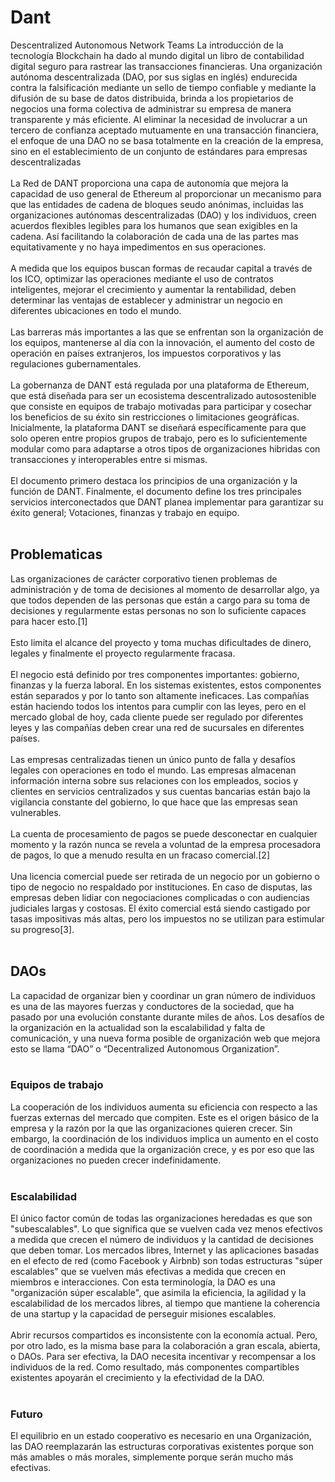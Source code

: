 # Dant
Descentralized Autonomous Network Teams
La introducción de la tecnología Blockchain ha dado al mundo digital un libro de contabilidad digital seguro para rastrear las transacciones financieras. Una organización autónoma descentralizada (DAO, por sus siglas en inglés) endurecida contra la falsificación mediante un sello de tiempo confiable y mediante la difusión de su base de datos distribuida, brinda a los propietarios de negocios una forma colectiva de administrar su empresa de manera transparente y más eficiente. Al eliminar la necesidad de involucrar a un tercero de confianza aceptado mutuamente en una transacción financiera, el enfoque de una DAO no se basa totalmente en la creación de la empresa, sino en el establecimiento de un conjunto de estándares para empresas descentralizadas<br><br>
La Red de DANT  proporciona una capa de autonomía que mejora la capacidad de uso general de Ethereum al proporcionar un mecanismo para que las entidades de cadena de bloques seudo anónimas, incluidas las organizaciones autónomas descentralizadas (DAO) y los individuos, creen acuerdos flexibles legibles para los humanos que sean exigibles en la cadena. Así facilitando la colaboración de cada una de las partes mas equitativamente y no haya impedimentos en sus operaciones.<br><br>
A medida que los equipos buscan formas de recaudar capital a través de los ICO, optimizar las operaciones mediante el uso de contratos inteligentes, mejorar el crecimiento y aumentar la rentabilidad, deben determinar las ventajas de establecer y administrar un negocio en diferentes ubicaciones en todo el mundo.<br><br>
Las barreras más importantes a las que se enfrentan son la organización de los equipos, mantenerse al día con la innovación, el aumento del costo de operación en países extranjeros, los impuestos corporativos y las regulaciones gubernamentales. <br><br>
La gobernanza de DANT está regulada por una plataforma de Ethereum, que está diseñada para ser un ecosistema descentralizado autosostenible que consiste en equipos de trabajo motivadas para participar y cosechar los beneficios de su éxito sin restricciones o limitaciones geográficas. Inicialmente, la plataforma DANT se diseñará específicamente para que solo operen entre propios grupos de trabajo, pero es lo suficientemente modular como para adaptarse a otros tipos de organizaciones hibridas con transacciones y interoperables entre si mismas.<br>                 
El documento primero destaca los principios de una organización y la función de DANT. Finalmente, el documento define los tres principales servicios interconectados que DANT planea implementar para garantizar su éxito general; Votaciones, finanzas y trabajo en equipo.<br><br>
<h2>Problematicas</h2>
Las organizaciones de carácter corporativo tienen problemas de administración y de toma de decisiones al momento de desarrollar algo, ya que todos dependen de las  personas que están a cargo para su toma de decisiones y regularmente estas personas no son lo suficiente capaces para hacer esto.[1]<br><br>
Esto limita el alcance del proyecto y toma muchas dificultades de dinero, legales y finalmente el proyecto regularmente fracasa.<br><br>
El negocio está definido por tres componentes importantes: gobierno, finanzas y la fuerza laboral. En los sistemas existentes, estos componentes están separados y por lo tanto son altamente ineficaces. Las compañías están haciendo todos los intentos para cumplir con las leyes, pero en el mercado global de hoy, cada cliente puede ser regulado por diferentes leyes y las compañías deben crear una red de sucursales en diferentes países.<br><br>
Las empresas centralizadas tienen un único punto de falla y desafíos legales con operaciones en todo el mundo. Las empresas almacenan información interna sobre sus relaciones con los empleados, socios y clientes en servicios centralizados y sus cuentas bancarias están bajo la vigilancia constante del gobierno, lo que hace que las empresas sean vulnerables.<br><br>
La cuenta de procesamiento de pagos se puede desconectar en cualquier momento y la razón nunca se revela a voluntad de la empresa procesadora de pagos, lo que a menudo resulta en un fracaso comercial.[2]<br><br>
Una licencia comercial puede ser retirada de un negocio por un gobierno o tipo de negocio no respaldado por instituciones. En caso de disputas, las empresas deben lidiar con negociaciones complicadas o con audiencias judiciales largas y costosas. El éxito comercial está siendo castigado por tasas impositivas más altas, pero los impuestos no se utilizan para estimular su progreso[3].
<br><br>
<h2>DAOs</h2>
La capacidad de organizar bien y coordinar un gran número de individuos es una de las mayores fuerzas y conductores de la sociedad, que ha pasado por una evolución constante durante miles de años. Los desafíos de la organización en la actualidad son la escalabilidad y falta de comunicación, y una nueva forma posible de organización web que  mejora esto se llama “DAO” o “Decentralized Autonomous Organization”.<br><br>
<h3>Equipos de trabajo</h3>
La cooperación de los individuos aumenta su eficiencia con respecto a las fuerzas externas del mercado que compiten. Este es el origen básico de la empresa y la razón por la que las organizaciones quieren crecer. Sin embargo, la coordinación de los individuos implica un aumento en el costo de coordinación a medida que la organización crece, y es por eso que las organizaciones no pueden crecer indefinidamente.<br><br>
<h3>Escalabilidad</h3>El único factor común de todas las organizaciones heredadas es que son "subescalables". Lo que significa que se vuelven cada vez menos efectivos a medida que crecen el número de individuos y la cantidad de decisiones que deben tomar. Los mercados libres, Internet y las aplicaciones basadas en el efecto de red (como Facebook y Airbnb) son todas estructuras "súper escalables" que se vuelven más efectivas a medida que crecen en miembros e interacciones. Con esta terminología, la DAO es una "organización súper escalable", que asimila la eficiencia, la agilidad y la escalabilidad de los mercados libres, al tiempo que mantiene la coherencia de una startup y la capacidad de perseguir misiones escalables.<br><br>
Abrir recursos compartidos es inconsistente con la economía actual. Pero, por otro lado, es la misma base para la colaboración a gran escala, abierta, o DAOs. Para ser efectiva, la DAO necesita incentivar y recompensar a los individuos de la red. Como resultado, más componentes compartibles existentes apoyarán el crecimiento y la efectividad de la DAO. <br><br>
<h3>Futuro</h3>
El equilibrio en un estado cooperativo es necesario en una Organización, las DAO reemplazarán las estructuras corporativas existentes porque son más amables o más morales, simplemente porque serán mucho más efectivas.
